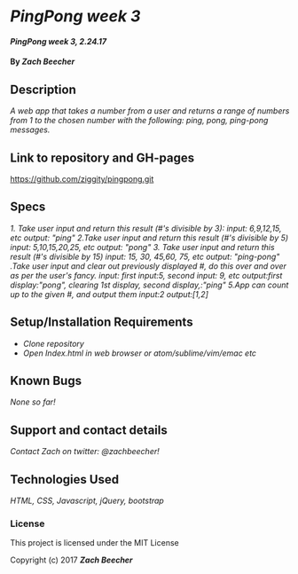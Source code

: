 # _PingPong week 3_
#### _PingPong week 3, 2.24.17_

#### By _**Zach Beecher**_

## Description

_A web app that takes a number from a user and returns a range of numbers from 1 to the chosen number with the following: ping, pong, ping-pong messages._

## Link to repository and GH-pages
https://github.com/ziggity/pingpong.git


## Specs

_1. Take user input and return this result (#'s divisible by 3):
input: 6,9,12,15, etc
output: "ping"_
_2.Take user input and return this result (#'s divisible by 5)
input: 5,10,15,20,25, etc
output: "pong"_
_3. Take user input and return this result (#'s divisible by 15)
input: 15, 30, 45,60, 75, etc
output: "ping-pong"_
_.Take user input and clear out previously displayed #, do this over and over as per the user's fancy.
input: first input:5, second input: 9, etc
output:first display:"pong",  clearing 1st display, second display,:"ping"_
_5.App can count up to the given #, and output them
input:2
output:[1,2]_

## Setup/Installation Requirements

* _Clone repository_
* _Open Index.html in web browser or atom/sublime/vim/emac etc_

## Known Bugs

_None so far!_

## Support and contact details

_Contact Zach on twitter: @zachbeecher!_

## Technologies Used

_HTML, CSS, Javascript, jQuery, bootstrap_

### License
This project is licensed under the MIT License

Copyright (c) 2017  **_Zach Beecher_**
